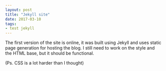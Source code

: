 ```yaml
---
layout: post
title: "Jekyll site"
date: 2017-03-10
tags:
- test jekyll
---
```

The first version of the site is online, it was built using Jekyll and uses static page generation for hosting the blog. I still need to work on the style and the HTML base, but it should be functional.

(Ps. CSS is a lot harder than I thought)
